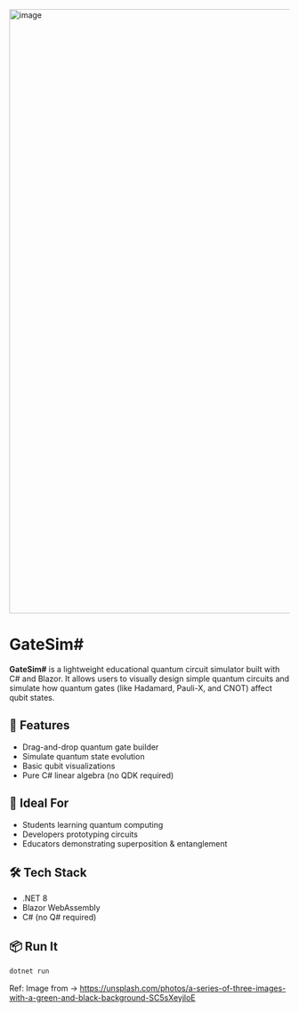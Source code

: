 <img width="1932" height="1087" alt="image" src="https://github.com/user-attachments/assets/22cdf81f-75ef-4427-912f-9fdc9ecd454f" />


# GateSim#

**GateSim#** is a lightweight educational quantum circuit simulator built with C# and Blazor. It allows users to visually design simple quantum circuits and simulate how quantum gates (like Hadamard, Pauli-X, and CNOT) affect qubit states.

## 🚀 Features
- Drag-and-drop quantum gate builder
- Simulate quantum state evolution
- Basic qubit visualizations
- Pure C# linear algebra (no QDK required)

## 🧠 Ideal For
- Students learning quantum computing
- Developers prototyping circuits
- Educators demonstrating superposition & entanglement

## 🛠️ Tech Stack
- .NET 8
- Blazor WebAssembly
- C# (no Q# required)

## 📦 Run It
```bash
dotnet run
```
Ref: Image from -> https://unsplash.com/photos/a-series-of-three-images-with-a-green-and-black-background-SC5sXeyjloE
